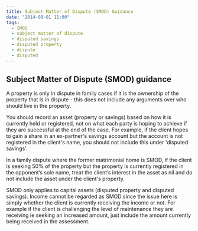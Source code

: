 ```yaml
---
title: Subject Matter of Dispute (SMOD) Guidance
date: "2014-08-01 11:00"
tags:
  - SMOD
  - subject matter of dispute
  - disputed savings
  - disputed property
  - dispute
  - disputed
---
```


## Subject Matter of Dispute (SMOD) guidance

A property is only in dispute in family cases if it is the ownership of the property that is in dispute - this does not include any arguments over who should live in the property.

You should record an asset (property or savings) based on how it is currently held or registered, not on what each party is hoping to achieve if they are successful at the end of the case. For example, if the client hopes to gain a share in an ex-partner's savings account but the account is not registered in the client's name, you should not include this under 'disputed savings'.

In a family dispute where the former matrimonial home is SMOD, if the client is seeking 50% of the property but the property is currently registered in the opponent’s sole name, treat the client’s interest in the asset as nil and do not include the asset under the client's property.

SMOD only applies to capital assets (disputed property and disputed savings). Income cannot be regarded as SMOD since the issue here is simply whether the client is currently receiving the income or not. For example if the client is challenging the level of maintenance they are receiving ie seeking an increased amount, just include the amount currently being received in the assessment.


